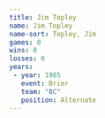 ```yaml
---
title: Jim Topley
name: Jim Topley
name-sort: Topley, Jim
games: 0
wins: 0
losses: 0
years:
 - year: 1985
   event: Brier
   team: "BC"
   position: Alternate
---
```

